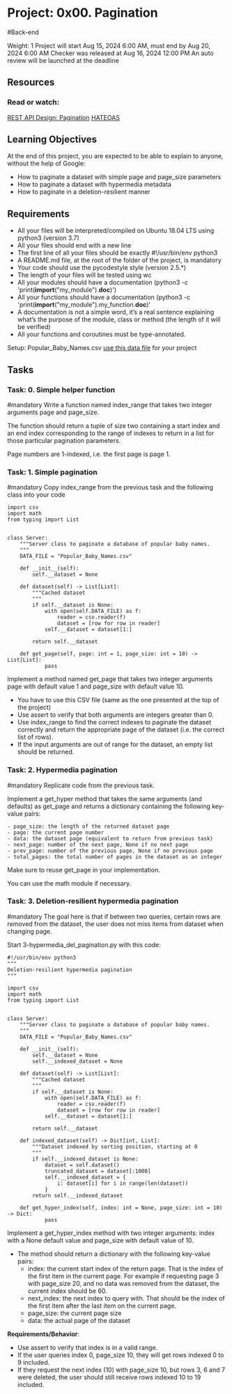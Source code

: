 # Project: 0x00. Pagination
#Back-end

 Weight: 1
 Project will start Aug 15, 2024 6:00 AM, must end by Aug 20, 2024 6:00 AM
 Checker was released at Aug 16, 2024 12:00 PM
 An auto review will be launched at the deadline

 ## Resources
### Read or watch:

[REST API Design: Pagination](https://intranet.alxswe.com/rltoken/7Kdzi9CH1LdSfNQ4RaJUQw)
[HATEOAS](https://intranet.alxswe.com/rltoken/tfzcEbTSdMYSYxsspJH_oA)


## Learning Objectives

At the end of this project, you are expected to be able to explain to anyone, without the help of Google:

- How to paginate a dataset with simple page and page_size parameters
- How to paginate a dataset with hypermedia metadata
- How to paginate in a deletion-resilient manner
## Requirements

- All your files will be interpreted/compiled on Ubuntu 18.04 LTS using python3 (version 3.7)
- All your files should end with a new line
- The first line of all your files should be exactly #!/usr/bin/env python3
- A README.md file, at the root of the folder of the project, is mandatory
- Your code should use the pycodestyle style (version 2.5.*)
- The length of your files will be tested using wc
- All your modules should have a documentation (python3 -c 'print(__import__("my_module").__doc__)')
- All your functions should have a documentation (python3 -c 'print(__import__("my_module").my_function.__doc__)'
- A documentation is not a simple word, it’s a real sentence explaining what’s the purpose of the module, class or method (the length of it will be verified)
- All your functions and coroutines must be type-annotated.


Setup: Popular_Baby_Names.csv
[use this data file](https://intranet.alxswe.com/rltoken/NBLY6mdKDBR9zWvNADwjjg) for your project


## Tasks
### Task: 0. Simple helper function
#mandatory
Write a function named index_range that takes two integer arguments page and page_size.

The function should return a tuple of size two containing a start index and an end index corresponding to the range of indexes to return in a list for those particular pagination parameters.

Page numbers are 1-indexed, i.e. the first page is page 1.


### Task: 1. Simple pagination
#mandatory
Copy index_range from the previous task and the following class into your code
```
import csv
import math
from typing import List


class Server:
    """Server class to paginate a database of popular baby names.
    """
    DATA_FILE = "Popular_Baby_Names.csv"

    def __init__(self):
        self.__dataset = None

    def dataset(self) -> List[List]:
        """Cached dataset
        """
        if self.__dataset is None:
            with open(self.DATA_FILE) as f:
                reader = csv.reader(f)
                dataset = [row for row in reader]
            self.__dataset = dataset[1:]

        return self.__dataset

    def get_page(self, page: int = 1, page_size: int = 10) -> List[List]:
            pass
```
Implement a method named get_page that takes two integer arguments page with default value 1 and page_size with default value 10.

- You have to use this CSV file (same as the one presented at the top of the project)
- Use assert to verify that both arguments are integers greater than 0.
- Use index_range to find the correct indexes to paginate the dataset correctly and return the appropriate page of the dataset (i.e. the correct list of rows).
- If the input arguments are out of range for the dataset, an empty list should be returned.


### Task: 2. Hypermedia pagination
#mandatory
Replicate code from the previous task.

Implement a get_hyper method that takes the same arguments (and defaults) as get_page and returns a dictionary containing the following key-value pairs:

    - page_size: the length of the returned dataset page
    - page: the current page number
    - data: the dataset page (equivalent to return from previous task)
    - next_page: number of the next page, None if no next page
    - prev_page: number of the previous page, None if no previous page
    - total_pages: the total number of pages in the dataset as an integer

Make sure to reuse get_page in your implementation.

You can use the math module if necessary.


### Task: 3. Deletion-resilient hypermedia pagination
#mandatory
The goal here is that if between two queries, certain rows are removed from the dataset, the user does not miss items from dataset when changing page.

Start 3-hypermedia_del_pagination.py with this code:

```
#!/usr/bin/env python3
"""
Deletion-resilient hypermedia pagination
"""

import csv
import math
from typing import List


class Server:
    """Server class to paginate a database of popular baby names.
    """
    DATA_FILE = "Popular_Baby_Names.csv"

    def __init__(self):
        self.__dataset = None
        self.__indexed_dataset = None

    def dataset(self) -> List[List]:
        """Cached dataset
        """
        if self.__dataset is None:
            with open(self.DATA_FILE) as f:
                reader = csv.reader(f)
                dataset = [row for row in reader]
            self.__dataset = dataset[1:]

        return self.__dataset

    def indexed_dataset(self) -> Dict[int, List]:
        """Dataset indexed by sorting position, starting at 0
        """
        if self.__indexed_dataset is None:
            dataset = self.dataset()
            truncated_dataset = dataset[:1000]
            self.__indexed_dataset = {
                i: dataset[i] for i in range(len(dataset))
            }
        return self.__indexed_dataset

    def get_hyper_index(self, index: int = None, page_size: int = 10) -> Dict:
            pass
```
Implement a get_hyper_index method with two integer arguments: index with a None default value and page_size with default value of 10.

- The method should return a dictionary with the following key-value pairs:
    - index: the current start index of the return page. That is the index of the first item in the current page. For example if requesting page 3 with page_size 20, and no data was removed from the dataset, the current index should be 60.
    - next_index: the next index to query with. That should be the index of the first item after the last item on the current page.
    - page_size: the current page size
    - data: the actual page of the dataset

**Requirements/Behavior**:

- Use assert to verify that index is in a valid range.
- If the user queries index 0, page_size 10, they will get rows indexed 0 to 9 included.
- If they request the next index (10) with page_size 10, but rows 3, 6 and 7 were deleted, the user should still receive rows indexed 10 to 19 included.
